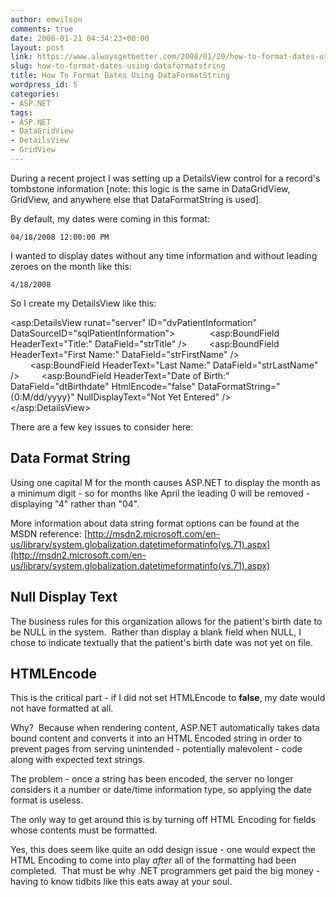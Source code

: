 ```yaml
---
author: emwilson
comments: true
date: 2008-01-21 04:34:23+00:00
layout: post
link: https://www.alwaysgetbetter.com/2008/01/20/how-to-format-dates-using-dataformatstring/
slug: how-to-format-dates-using-dataformatstring
title: How To Format Dates Using DataFormatString
wordpress_id: 5
categories:
- ASP.NET
tags:
- ASP.NET
- DataGridView
- DetailsView
- GridView
---
```


During a recent project I was setting up a DetailsView control for a record's tombstone information [note: this logic is the same in DataGridView, GridView, and anywhere else that DataFormatString is used].

By default, my dates were coming in this format:

    
    
    04/18/2008 12:00:00 PM


I wanted to display dates without any time information and without leading zeroes on the month like this:

    
    
    4/18/2008


So I create my DetailsView like this:



<asp:DetailsView runat="server" ID="dvPatientInformation" DataSourceID="sqlPatientInformation">
    <Fields>
        <asp:BoundField HeaderText="Title:" DataField="strTitle" />
        <asp:BoundField HeaderText="First Name:" DataField="strFirstName" />
        <asp:BoundField HeaderText="Last Name:" DataField="strLastName" />
        <asp:BoundField HeaderText="Date of Birth:" DataField="dtBirthdate" HtmlEncode="false" DataFormatString="{0:M/dd/yyyy}" NullDisplayText="Not Yet Entered" />
    </Fields>
</asp:DetailsView>

There are a few key issues to consider here:


## Data Format String


Using one capital M for the month causes ASP.NET to display the month as a minimum digit - so for months like April the leading 0 will be removed - displaying "4" rather than "04". 

More information about data string format options can be found at the MSDN reference: [http://msdn2.microsoft.com/en-us/library/system.globalization.datetimeformatinfo(vs.71).aspx](http://msdn2.microsoft.com/en-us/library/system.globalization.datetimeformatinfo(vs.71).aspx)


## Null Display Text


The business rules for this organization allows for the patient's birth date to be NULL in the system.  Rather than display a blank field when NULL, I chose to indicate textually that the patient's birth date was not yet on file.


## HTMLEncode


This is the critical part - if I did not set HTMLEncode to **false**, my date would not have formatted at all.

Why?  Because when rendering content, ASP.NET automatically takes data bound content and converts it into an HTML Encoded string in order to prevent pages from serving unintended - potentially malevolent - code along with expected text strings.

The problem - once a string has been encoded, the server no longer considers it a number or date/time information type, so applying the date format is useless.

The only way to get around this is by turning off HTML Encoding for fields whose contents must be formatted.

Yes, this does seem like quite an odd design issue - one would expect the HTML Encoding to come into play _after_ all of the formatting had been completed.  That must be why .NET programmers get paid the big money - having to know tidbits like this eats away at your soul.
